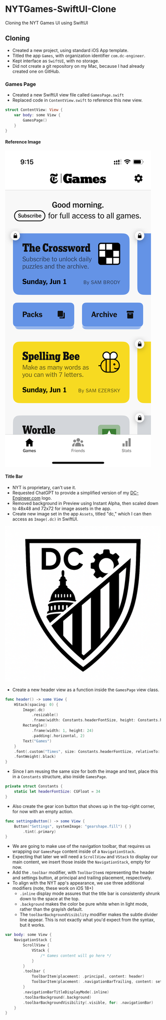 # NYTGames-SwiftUI-Clone
Cloning the NYT Games UI using SwiftUI

## Cloning

- Created a new project, using standard iOS App template.
- Titled the app `Games`, with organization identifier `com.dc-engineer`.
- Kept interface as `SwiftUI`, with no storage.
- Did not create a git repository on my Mac, because I had already created one on GitHub.

### Games Page

- Created a new SwiftUI view file called `GamesPage.swift`
- Replaced code in `ContentView.swift` to reference this new view.
```swift
struct ContentView: View {
    var body: some View {
        GamesPage()
    }
}
```

#### Reference Image

![NYT Games Reference Image](Assets/nytRefImage0.PNG)

#### Title Bar

- NYT is proprietary, can't use it.
- Requested ChatGPT to provide a simplified version of my [DC-Engineer.com](https://www.dc-engineer.com/) logo.
- Removed background in Preview using Instant Alpha, then scaled down to 48x48 and 72x72 for image assets in the app.
- Create new image set in the app `Assets`, titled "dc," which I can then access as `Image(.dc)` in SwiftUI.
  
![DC-Engineer Games App Icon](Assets/dcGamesBW.PNG)

- Create a new header view as a function inside the `GamesPage` view class.

```swift
func header() -> some View {
    HStack(spacing: 0) {
        Image(.dc)
            .resizable()
            .frame(width: Constants.headerFontSize, height: Constants.headerFontSize)
        Rectangle()
            .frame(width: 1, height: 24)
            .padding(.horizontal, 2)
        Text("Games")
    }
    .font(.custom("Times", size: Constants.headerFontSize, relativeTo: .title))
    .fontWeight(.black)
}
```

- Since I am reusing the same size for both the image and text, place this in a `Constants` structure, also inside `GamesPage`.

```swift
private struct Constants {
    static let headerFontSize: CGFloat = 34
}
```

- Also create the gear icon button that shows up in the top-right corner, for now with an empty action.

```swift
func settingsButton() -> some View {
    Button("Settings", systemImage: "gearshape.fill") { }
        .tint(.primary)
}
```

- We are going to make use of the navigation toolbar, that requires us wrapping our `GamesPage` content inside of a `NavigationStack`.
- Expecting that later we will need a `ScrollView` and `VStack` to display our main content, we insert those inside the `NavigationStack`, empty for now.
- Add the `.toolbar` modifier, with `ToolbarItem`s representing the header and settings button, at principal and trailing placement, respectively.
- To align with the NYT app's appearance, we use three additional modifiers (note, these work on iOS 18+)
  * `.inline` display mode assures that the title bar is consistently shrunk down to the space at the top.
  * `.background` makes the color be pure white when in light mode, rather than the grayish default.
  * The `toolbarBackgroundVisibility` modifier makes the subtle divider line appear. This is not exactly what you'd expect from the syntax, but it works.

```swift
var body: some View {
    NavigationStack {
        ScrollView {
            VStack {
                /* Games content will go here */
            }
        }
        .toolbar {
            ToolbarItem(placement: .principal, content: header)
            ToolbarItem(placement: .navigationBarTrailing, content: settingsButton)
        }
        .navigationBarTitleDisplayMode(.inline)
        .toolbarBackground(.background)
        .toolbarBackgroundVisibility(.visible, for: .navigationBar)
    }
}
```

